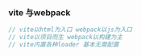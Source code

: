 ### vite 与webpack
```js
// vite以html为入口 webpack以js为入口
// vite以项目而生 webpack以构建为主
// vite内置各种loader 基本无需配置
```